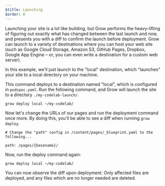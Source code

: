 ```yaml
---
$title: Launching
$order: 8
---
```

Launching your site is a lot like building, but Grow performs the heavy-lifting of figuring out exactly what has changed between the last launch and now, and presents you with a diff to confirm the launch before deployment. Grow can launch to a variety of destinations where you can host your web site (such as Google Cloud Storage, Amazon S3, GitHub Pages, Dropbox, Google App Engine – or, you can even write a destination for a custom web server).

In this example, we'll just launch to the "local" destination, which "launches" your site to a local directory on your machine.

This command deploys to a destination named "local", which is configured in `podspec.yaml`. Run the following command, and Grow will launch the site to a directory `./my-codelab-launch/`.

    grow deploy local ~/my-codelab/

Now let's change the URLs of our pages and run the deployment command once more. By doing this, you'll be able to see a diff when running `grow deploy`.

    # Change the "path" config in /content/pages/_blueprint.yaml to the following...

    path: /pages/{basename}/

Now, run the deploy command again:

    grow deploy local ~/my-codelab/

You can now observe the diff upon deployment. Only affected files are deployed, and any files which are no longer needed are deleted.
